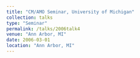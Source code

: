 ```yaml
---
title: "CM/AMO Seminar, University of Michigan"
collection: talks
type: "Seminar" 
permalink: /talks/2006talk4
venue: "Ann Arbor, MI"
date: 2006-03-01
location: "Ann Arbor, MI"
---
```

